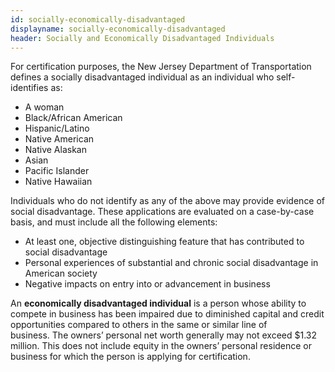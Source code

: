 ```yaml
---
id: socially-economically-disadvantaged
displayname: socially-economically-disadvantaged
header: Socially and Economically Disadvantaged Individuals
---
```


For certification purposes, the New Jersey Department of Transportation defines a socially disadvantaged individual as an individual who self-identifies as:

- A woman
- Black/African American
- Hispanic/Latino
- Native American
- Native Alaskan
- Asian
- Pacific Islander
- Native Hawaiian

Individuals who do not identify as any of the above may provide evidence of social disadvantage. These applications are evaluated on a case-by-case basis, and must include all the following elements:

- At least one, objective distinguishing feature that has contributed to social disadvantage
- Personal experiences of substantial and chronic social disadvantage in American society
- Negative impacts on entry into or advancement in business

An **economically disadvantaged individual** is a person whose ability to compete in business has been impaired due to diminished capital and credit opportunities compared to others in the same or similar line of business. The owners’ personal net worth generally may not exceed $1.32 million. This does not include equity in the owners’ personal residence or business for which the person is applying for certification.
